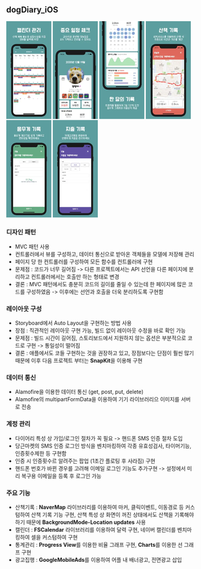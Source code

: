 ## dogDiary_iOS

<img src="https://raw.githubusercontent.com/nasneyland/nasneyland/main/dogdiary/dogdiary_01.webp"  width="120"> <img src="https://raw.githubusercontent.com/nasneyland/nasneyland/main/dogdiary/dogdiary_02.webp"  width="120">
<img src="https://raw.githubusercontent.com/nasneyland/nasneyland/main/dogdiary/dogdiary_03.webp"  width="120">
<img src="https://raw.githubusercontent.com/nasneyland/nasneyland/main/dogdiary/dogdiary_04.webp"  width="120">
<img src="https://raw.githubusercontent.com/nasneyland/nasneyland/main/dogdiary/dogdiary_05.webp"  width="120">
<img src="https://raw.githubusercontent.com/nasneyland/nasneyland/main/dogdiary/dogdiary_06.webp"  width="120">

### 디자인 패턴
- MVC 패턴 사용
- 컨트롤러에서 뷰를 구성하고, 데이터 통신으로 받아온 객체들을 모델에 저장해 관리
- 페이지 당 한 컨트롤러를 구성하여 모든 함수를 컨트롤러에 구현
- 문제점 : 코드가 너무 길어짐 -> 다른 프로젝트에서는 API 선언을 다른 페이지에 분리하고 컨트롤러에서는 호출만 하는 형태로 변경
- 결론 : MVC 패턴에서도 충분히 코드의 길이를 줄일 수 있는데 한 페이지에 많은 코드를 구성하였음 -> 이후에는 선언과 호출을 더욱 분리하도록 구현함

### 레이아웃 구성
- Storyboard에서 Auto Layout을 구현하는 방법 사용
- 장점 : 직관적인 레이아웃 구현 가능, 빌드 없이 레이아웃 수정을 바로 확인 가능
- 문제점 : 빌드 시간이 길어짐, 스토리보드에서 지원하지 않는 옵션은 부분적으로 코드로 구현 -> 통일성이 떨어짐
- 결론 : 애플에서도 코들 구현하는 것을 권장하고 있고, 장점보다는 단점이 훨씬 많기 때문에 이후 다음 프로젝트 부터는 **SnapKit**을 이용해 구현

### 데이터 통신
- Alamofire을 이용한 데이터 통신 (get, post, put, delete)
- Alamofire의 multipartFormData을 이용하여 기기 라이브러리으 이미지를 서버로 전송

### 계정 관리
- 다이어리 특성 상 가입/로그인 절차가 꼭 필요 -> 핸드폰 SMS 인증 절차 도입
- 당근마켓의 SMS 인증 로그인 방식을 벤치마킹하여 각종 유효성검사, 타이머기능, 인증횟수제한 등 구현함
- 인증 시 인증횟수르 알려주는 팝업 (1초간 플로팅 후 사라짐) 구현
- 핸드폰 번호가 바뀐 경우를 고려해 이메일 로그인 기능도 추가구현 -> 설정에서 미리 복구용 이메일을 등록 후 로그인 가능

### 주요 기능
- 산책기록 : **NaverMap** 라이브러리를 이용하여 마커, 클릭이벤트, 이동경로 등 커스텀하여 산책 기록 기능 구현, 산책 특성 상 화면이 꺼진 상태에서도 산책을 기록해야 하기 때문에 **BackgroundMode-Location updates** 사용
- 캘린더 : **FSCalendar** 라이브러리를 이용하여 달력 구현, 네이버 캘린더를 벤치마킹하여 셀을 커스텀하여 구현
- 통계관리 : **Progress View**를 이용한 비율 그래프 구현, **Charts**를 이용한 선 그래프 구현
- 광고집행 : **GoogleMobileAds**를 이용하여 어플 내 배너광고, 전면광고 삽입
